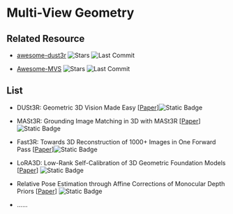 # Multi-View Geometry

## Related Resource
- [awesome-dust3r](https://github.com/ruili3/awesome-dust3r) ![Stars](https://img.shields.io/github/stars/ruili3/awesome-dust3r?style=social) ![Last Commit](https://img.shields.io/github/last-commit/ruili3/awesome-dust3r)

- [Awesome-MVS](https://github.com/walsvid/Awesome-MVS) ![Stars](https://img.shields.io/github/stars/walsvid/Awesome-MVS?style=social) ![Last Commit](https://img.shields.io/github/last-commit/walsvid/Awesome-MVS)

## List
- DUSt3R: Geometric 3D Vision Made Easy [[Paper](https://arxiv.org/abs/2312.14132)]![Static Badge](https://img.shields.io/badge/CVPR%202024-blue)

- MASt3R: Grounding Image Matching in 3D with MASt3R [[Paper](https://arxiv.org/abs/2406.09756)]![Static Badge](https://img.shields.io/badge/ECCV%202024-blue)

- Fast3R: Towards 3D Reconstruction of 1000+ Images in One Forward Pass [[Paper](https://arxiv.org/abs/2501.13928)]![Static Badge](https://img.shields.io/badge/arXiv%202501-red)

- LoRA3D: Low-Rank Self-Calibration of 3D Geometric Foundation Models [[Paper](https://arxiv.org/abs/2412.07746)] ![Static Badge](https://img.shields.io/badge/arXiv%202412-red)

- Relative Pose Estimation through Affine Corrections of Monocular Depth Priors [[Paper](https://arxiv.org/abs/2501.05446)] ![Static Badge](https://img.shields.io/badge/arXiv%202501-red)

- ......
